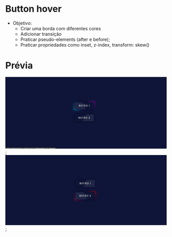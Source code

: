 # Button hover
  
  - Objetivo:
    - Criar uma borda com diferentes cores
    - Adicionar transição
    - Praticar pseudo-elements (after e before);
    - Praticar propriedades como inset, z-index, transform: skew()

# Prévia

![Alt text](./images/image-01.png);
![Alt text](./images/image-02.png);